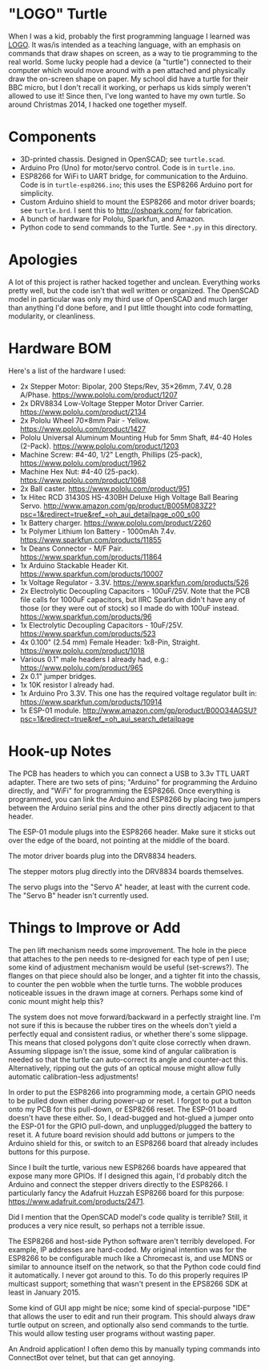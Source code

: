 # "LOGO" Turtle

When I was a kid, probably the first programming language I learned was
[LOGO](https://en.wikipedia.org/wiki/Logo_(programming_language)). It was/is
intended as a teaching language, with an emphasis on commands that draw shapes
on screen, as a way to tie programming to the real world. Some lucky people
had a device (a "turtle") connected to their computer which would move around
with a pen attached and physically draw the on-screen shape on paper. My
school did have a turtle for their BBC micro, but I don't recall it working, or
perhaps us kids simply weren't allowed to use it! Since then, I've long wanted
to have my own turtle. So around Christmas 2014, I hacked one together myself.

# Components

- 3D-printed chassis. Designed in OpenSCAD; see `turtle.scad`.
- Arduino Pro (Uno) for motor/servo control. Code is in `turtle.ino`.
- ESP8266 for WiFi to UART bridge, for communication to the Arduino. Code is
  in `turtle-esp8266.ino`; this uses the ESP8266 Arduino port for simplicity.
- Custom Arduino shield to mount the ESP8266 and motor driver boards; see
  `turtle.brd`. I sent this to http://oshpark.com/ for fabrication.
- A bunch of hardware for Pololu, Sparkfun, and Amazon.
- Python code to send commands to the Turtle. See `*.py` in this directory.

# Apologies

A lot of this project is rather hacked together and unclean. Everything works
pretty well, but the code isn't that well written or organized. The OpenSCAD
model in particular was only my third use of OpenSCAD and much larger than
anything I'd done before, and I put little thought into code formatting,
modularity, or cleanliness.

# Hardware BOM

Here's a list of the hardware I used:

- 2x Stepper Motor: Bipolar, 200 Steps/Rev, 35×26mm, 7.4V, 0.28 A/Phase.
  https://www.pololu.com/product/1207
- 2x DRV8834 Low-Voltage Stepper Motor Driver Carrier.
  https://www.pololu.com/product/2134
- 2x Pololu Wheel 70×8mm Pair - Yellow.
  https://www.pololu.com/product/1427
- Pololu Universal Aluminum Mounting Hub for 5mm Shaft, #4-40 Holes (2-Pack).
  https://www.pololu.com/product/1203
- Machine Screw: #4-40, 1/2" Length, Phillips (25-pack),
  https://www.pololu.com/product/1962
- Machine Hex Nut: #4-40 (25-pack).
  https://www.pololu.com/product/1068
- 2x Ball caster. https://www.pololu.com/product/951
- 1x Hitec RCD 31430S HS-430BH Deluxe High Voltage Ball Bearing Servo.
  http://www.amazon.com/gp/product/B005M083Z2?psc=1&redirect=true&ref_=oh_aui_detailpage_o00_s00
- 1x Battery charger. https://www.pololu.com/product/2260
- 1x Polymer Lithium Ion Battery - 1000mAh 7.4v.
  https://www.sparkfun.com/products/11855
- 1x Deans Connector - M/F Pair.
  https://www.sparkfun.com/products/11864
- 1x Arduino Stackable Header Kit.
  https://www.sparkfun.com/products/10007
- 1x Voltage Regulator - 3.3V.
  https://www.sparkfun.com/products/526
- 2x Electrolytic Decoupling Capacitors - 100uF/25V.
  Note that the PCB file calls for 1000uF capacitors, but IIRC Sparkfun didn't
  have any of those (or they were out of stock) so I made do with 100uF
  instead.
  https://www.sparkfun.com/products/96
- 1x Electrolytic Decoupling Capacitors - 10uF/25V.
  https://www.sparkfun.com/products/523
- 4x 0.100" (2.54 mm) Female Header: 1x8-Pin, Straight.
  https://www.pololu.com/product/1018
- Various 0.1" male headers I already had, e.g.:
  https://www.pololu.com/product/965
- 2x 0.1" jumper bridges.
- 1x 10K resistor I already had.
- 1x Arduino Pro 3.3V. This one has the required voltage regulator built in:
  https://www.sparkfun.com/products/10914
- 1x ESP-01 module.
  http://www.amazon.com/gp/product/B00O34AGSU?psc=1&redirect=true&ref_=oh_aui_search_detailpage

# Hook-up Notes

The PCB has headers to which you can connect a USB to 3.3v TTL UART adapter.
There are two sets of pins; "Arduino" for programming the Arduino directly,
and "WiFi" for programming the ESP8266. Once everything is programmed, you
can link the Arduino and ESP8266 by placing two jumpers between the Arduino
serial pins and the other pins directly adjacent to that header.

The ESP-01 module plugs into the ESP8266 header. Make sure it sticks out over
the edge of the board, not pointing at the middle of the board.

The motor driver boards plug into the DRV8834 headers.

The stepper motors plug directly into the DRV8834 boards themselves.

The servo plugs into the "Servo A" header, at least with the current code. The
"Servo B" header isn't currently used.

# Things to Improve or Add

The pen lift mechanism needs some improvement. The hole in the piece that
attaches to the pen needs to re-designed for each type of pen I use; some kind
of adjustment mechanism would be useful (set-screws?). The flanges on that
piece should also be longer, and a tighter fit into the chassis, to counter the
pen wobble when the turtle turns. The wobble produces noticeable issues in the
drawn image at corners. Perhaps some kind of conic mount might help this?

The system does not move forward/backward in a perfectly straight line. I'm
not sure if this is because the rubber tires on the wheels don't yield a
perfectly equal and consistent radius, or whether there's some slippage. This
means that closed polygons don't quite close correctly when drawn.
Assuming slippage isn't the issue, some kind of angular calibration is needed
so that the turtle can auto-correct its angle and counter-act this.
Alternatively, ripping out the guts of an optical mouse might allow fully
automatic calibration-less adjustments!

In order to put the ESP8266 into programming mode, a certain GPIO needs to be
pulled down either during power-up or reset. I forgot to put a button onto my
PCB for this pull-down, or ESP8266 reset. The ESP-01 board doesn't have these
either. So, I dead-bugged and hot-glued a jumper onto the ESP-01 for the GPIO
pull-down, and unplugged/plugged the battery to reset it. A future board
revision should add buttons or jumpers to the Arduino shield for this, or
switch to an ESP8266 board that already includes buttons for this purpose.

Since I built the turtle, various new ESP8266 boards have appeared that expose
many more GPIOs. If I designed this again, I'd probably ditch the Arduino and
connect the stepper drivers directly to the ESP8266. I particularly fancy the
Adafruit Huzzah ESP8266 board for this purpose:
https://www.adafruit.com/products/2471.

Did I mention that the OpenSCAD model's code quality is terrible? Still, it
produces a very nice result, so perhaps not a terrible issue.

The ESP8266 and host-side Python software aren't terribly developed. For
example, IP addresses are hard-coded. My original intention was for the
ESP8266 to be configurable much like a Chromecast is, and use MDNS or similar
to announce itself on the network, so that the Python code could find it
automatically. I never got around to this. To do this properly requires IP
multicast support; something that wasn't present in the EPS8266 SDK at least
in January 2015.

Some kind of GUI app might be nice; some kind of special-purpose "IDE" that
allows the user to edit and run their program. This should always draw turtle
output on screen, and optionally also send commands to the turtle. This would
allow testing user programs without wasting paper.

An Android application! I often demo this by manually typing commands into
ConnectBot over telnet, but that can get annoying.

